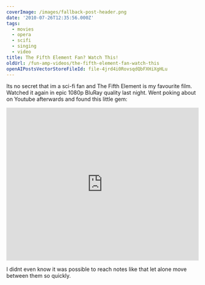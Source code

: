 ```yaml
---
coverImage: /images/fallback-post-header.png
date: '2010-07-26T12:35:56.000Z'
tags:
  - movies
  - opera
  - scifi
  - singing
  - video
title: The Fifth Element Fan? Watch This!
oldUrl: /fun-amp-videos/the-fifth-element-fan-watch-this
openAIPostsVectorStoreFileId: file-4jrd4i0RovsqdQbFXHiXgHLu
---
```


Its no secret that im a sci-fi fan and The Fifth Element is my favourite film. Watched it again in epic 1080p BluRay quality last night. Went poking about on Youtube afterwards and found this little gem:<!-- more -->

<iframe width="100%" height="400" src="https://www.youtube.com/embed/bgo0CDL6bd0" frameborder="0" allow="accelerometer; autoplay; clipboard-write; encrypted-media; gyroscope; picture-in-picture" allowfullscreen></iframe>

I didnt even know it was possible to reach notes like that let alone move between them so quickly.
